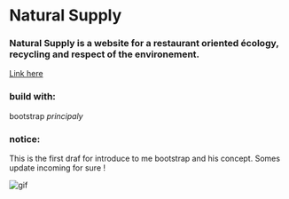 # Natural Supply


### Natural Supply is a website for a restaurant oriented écology, recycling and respect of the environement.

[Link here](...)


### build with:

bootstrap *principaly*

### notice:

This is the first draf for introduce to me bootstrap and his concept.
Somes update incoming for sure !


![gif](https://media.giphy.com/media/4MwP0n2iPbkcM/giphy.gif)
